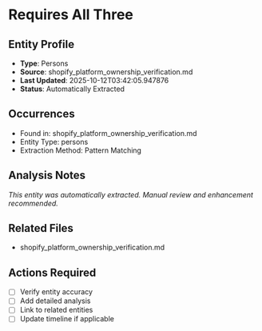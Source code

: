# Requires All Three

## Entity Profile
- **Type**: Persons
- **Source**: shopify_platform_ownership_verification.md
- **Last Updated**: 2025-10-12T03:42:05.947876
- **Status**: Automatically Extracted

## Occurrences
- Found in: shopify_platform_ownership_verification.md
- Entity Type: persons
- Extraction Method: Pattern Matching

## Analysis Notes
*This entity was automatically extracted. Manual review and enhancement recommended.*

## Related Files
- shopify_platform_ownership_verification.md

## Actions Required
- [ ] Verify entity accuracy
- [ ] Add detailed analysis
- [ ] Link to related entities
- [ ] Update timeline if applicable
